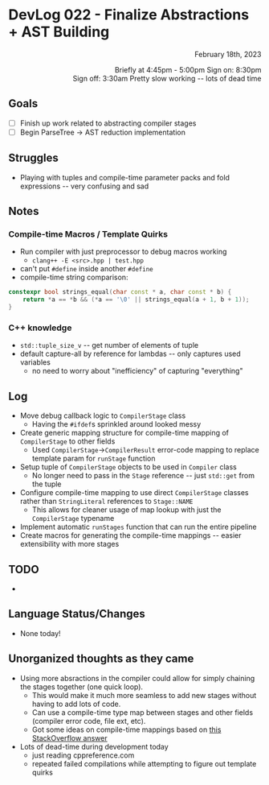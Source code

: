 # DevLog 022 - Finalize Abstractions + AST Building
<div align="right">
February 18th, 2023

Briefly at 4:45pm - 5:00pm
Sign on: 8:30pm\
Sign off: 3:30am
Pretty slow working -- lots of dead time
</div>

## Goals
- [ ] Finish up work related to abstracting compiler stages
- [ ] Begin ParseTree -> AST reduction implementation

## Struggles
- Playing with tuples and compile-time parameter packs and fold expressions -- very confusing and sad

## Notes
### Compile-time Macros / Template Quirks
- Run compiler with just preprocessor to debug macros working
  - `clang++ -E <src>.hpp | test.hpp`
- can't put `#define` inside another `#define`
- compile-time string comparison:
```cpp
constexpr bool strings_equal(char const * a, char const * b) {
    return *a == *b && (*a == '\0' || strings_equal(a + 1, b + 1));
}
```
### C++ knowledge
- `std::tuple_size_v` -- get number of elements of tuple
- default capture-all by reference for lambdas -- only captures used variables
  - no need to worry about "inefficiency" of capturing "everything"

## Log
- Move debug callback logic to `CompilerStage` class
  - Having the `#ifdef`s sprinkled around looked messy
- Create generic mapping structure for compile-time mapping of `CompilerStage` to other fields
  - Used `CompilerStage`->`CompilerResult` error-code mapping to replace template param for `runStage` function
- Setup tuple of `CompilerStage` objects to be used in `Compiler` class
  - No longer need to pass in the `Stage` reference -- just `std::get` from the tuple
- Configure compile-time mapping to use direct `CompilerStage` classes rather than `StringLiteral` references to `Stage::NAME`
  - This allows for cleaner usage of map lookup with just the `CompilerStage` typename
- Implement automatic `runStages` function that can run the entire pipeline
- Create macros for generating the compile-time mappings -- easier extensibility with more stages

## TODO
- 

## Language Status/Changes
- None today!

## Unorganized thoughts as they came
- Using more absractions in the compiler could allow for simply chaining the stages together (one quick loop).
  - This would make it much more seamless to add new stages without having to add lots of code.
  - Can use a compile-time type map between stages and other fields (compiler error code, file ext, etc).
  - Got some ideas on compile-time mappings based on [this StackOverflow answer](https://stackoverflow.com/a/58368483)
- Lots of dead-time during development today
  - just reading cppreference.com
  - repeated failed compilations while attempting to figure out template quirks